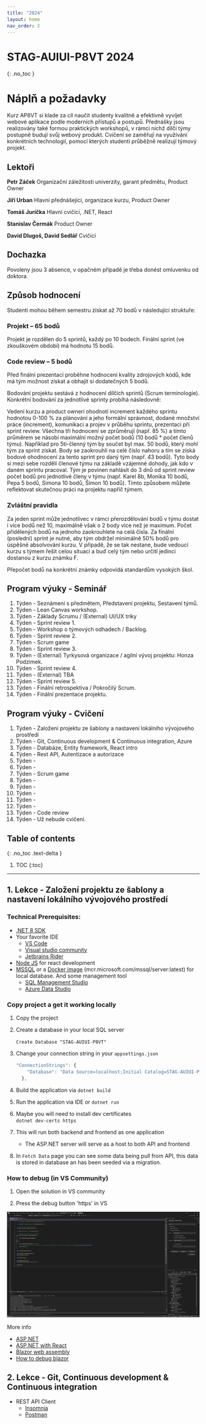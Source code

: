 ```yaml
---
title: "2024"
layout: home
nav_order: 2
---
```


# STAG-AUIUI-P8VT 2024
{: .no_toc }

# Náplň a požadavky
Kurz AP8VT si klade za cíl naučit studenty kvalitně a efektivně vyvíjet webové aplikace podle moderních přístupů a postupů. Přednášky jsou realizovány také formou praktických workshopů, v rámci nichž dílčí týmy postupně budují svůj webový produkt. Cvičení se zaměřují na využívání konkrétních technologií, pomocí kterých studenti průběžně realizují týmový projekt.

## Lektoři

**Petr Záček**
Organizační záležitosti univerzity, garant předmětu, Product Owner

**Jiří Urban**
Hlavní přednášející, organizace kurzu, Product Owner

**Tomáš Juríčka**
Hlavní cvičící, .NET, React

**Stanislav Čermák**
Product Owner

**David Dlugoš, David Sedlář**
Cvičící


## Dochazka
Povoleny jsou 3 absence, v opačném případě je třeba donést omluvenku od doktora.

## Způsob hodnocení
Studenti mohou během semestru získat až 70 bodů v následující struktuře:

### Projekt – 65 bodů
Projekt je rozdělen do 5 sprintů, každý po 10 bodech.
Finální sprint (ve zkouškovém období) má hodnotu 15 bodů.

### Code review – 5 bodů
Před finální prezentací proběhne hodnocení kvality zdrojových kódů, kde má tým možnost získat a obhajit si dodatečných 5 bodů.

Bodování projektu sestává z hodnocení dílčích sprintů (Scrum terminologie). Konkrétní bodování za jednotlivé sprinty probíhá následovně:

Vedení kurzu a product owneri ohodnotí increment každého sprintu hodnotou 0-100 % za plánování a jeho formální správnost, dodané množství práce (increment), komunikaci a projev v průběhu sprintu, prezentaci při sprint review.
Všechna tři hodnocení se zprůměrují (např. 85 %) a tímto průměrem se násobí maximální možný počet bodů (10 bodů * počet členů týmu). Například pro 5ti-členný tým by součet byl max. 50 bodů, který mohl tým za sprint získat. Body se zaokrouhlí na celé číslo nahoru a tím se získá bodové ohodnocení za tento sprint pro daný tým (např. 43 bodů).
Tyto body si mezi sebe rozdělí členové týmu na základě vzájemné dohody, jak kdo v daném sprintu pracoval. Tým je povinen nahlásit do 3 dnů od sprint review počet bodů pro jednotlivé členy v týmu (např. Karel 8b, Monika 10 bodů, Pepa 5 bodů, Simona 10 bodů, Šimon 10 bodů). Tímto způsobem můžete reflektovat skutečnou práci na projektu napříč týmem.

### Zvláštní pravidla
Za jeden sprint může jednotlivec v rámci přerozdělování bodů v týmu dostat i více bodů než 10, maximálně však o 2 body více než je maximum.
Počet přidělených bodů na jednoho zaokrouhlete na celá čísla.
Za finální (poslední) sprint je nutné, aby tým obdržel minimálně 50% bodů pro úspěšné absolvování kurzu. V případě, že se tak nestane, bude vedoucí kurzu s týmem řešit celou situaci a buď celý tým nebo určití jedinci dostanou z kurzu známku F.

Přepočet bodů na konkrétní známky odpovídá standardům vysokých škol.

## Program výuky - Seminář
1. Týden - Seznámení s předmětem, Představení projektu, Sestavení týmů.
2. Týden - Lean Canvas workshop.
3. Týden - Základy Scrumu / (External) UI/UX triky 
4. Týden - Sprint review 1.
5. Týden - Workshop o týmových odhadech / Backlog.
6. Týden - Sprint review 2.
7. Týden - Scrum game
8. Týden - Sprint review 3.
9. Týden - (External) Tyrkysová organizace / agilní vývoj projektu: Honza Podzimek. 
10. Týden - Sprint review 4.
11. Týden - (External) TBA
12. Týden - Sprint review 5.
13. Týden - Finální retrospektiva / Pokročilý Scrum.
14. Týden - Finální prezentace projektu.

## Program výuky - Cvičení
1. Týden - Založení projektu ze šablony a nastavení lokálního vývojového prostředí
2. Týden - Git, Continuous development & Continuous integration, Azure
3. Týden - Databáze, Entity framework, React intro
4. Týden - Rest API, Autentizace a autorizace
5. Týden - 
6. Týden -
7. Týden - Scrum game
8. Týden -
9. Týden -
10. Týden -
11. Týden -
12. Týden -
13. Týden - Code review
14. Týden - Už nebude cvičení.

## Table of contents
{: .no_toc .text-delta }

1. TOC
{:toc}

---

## 1. Lekce - Založení projektu ze šablony a nastavení lokálního vývojového prostředí

### Technical Prerequisites:

- [.NET 8 SDK](https://dotnet.microsoft.com/en-us/download/dotnet/8.0)
- Your favorite IDE
    - [VS Code](https://code.visualstudio.com/)
    - [Visual studio community](https://visualstudio.microsoft.com/cs/vs/community/)
    - [Jetbrains Rider](https://www.jetbrains.com/rider/)
- [Node JS](https://nodejs.org/en/) for react development
- [MSSQL](https://www.google.com/url?sa=t&rct=j&q=&esrc=s&source=web&cd=&ved=2ahUKEwjUwczW8bmDAxU11gIHHZcPB90QFnoECBIQAQ&url=https%3A%2F%2Fwww.microsoft.com%2Fen-us%2Fsql-server%2Fsql-server-downloads&usg=AOvVaw0d74lgRcnfX6ZThGwL_ED6&opi=89978449) or a [Docker image](https://hub.docker.com/_/microsoft-mssql-server) (mcr.microsoft.com/mssql/server:latest) for local database. And some management tool
  - [SQL Management Studio](https://learn.microsoft.com/en-us/sql/ssms/download-sql-server-management-studio-ssms?view=sql-server-ver16)
  - [Azure Data Studio](https://azure.microsoft.com/en-us/products/data-studio)

### Copy project a get it working locally

1. Copy the project

2. Create a database in your local SQL server  

    `Create Database "STAG-AUIUI-P8VT"`

3. Change your connection string in your `appsettings.json` 

    ```js 
    "ConnectionStrings": {
        "Database": "Data Source=localhost;Initial Catalog=STAG-AUIUI-P8VT;Integrated Security=false;User ID=sa;Password=SQLServer1;TrustServerCertificate=true"
      },
    ```

4. Build the application via `dotnet build`

5. Run the application via IDE or `dotnet run`

6. Maybe you will need to install dev certificates  
   `dotnet dev-certs https `

7. This will run both backend and frontend as one application
    - The ASP.NET server will serve as a host to both API and frontend
  
8. In `Fetch Data` page you can see some data being pull from API, this data is stored in database an has been seeded via a migration.

### How to debug (in VS Community)

1. Open the solution in VS community

2. Press the debug button 'https' in VS

![Image](./VS_Debug.png)

More info

- [ASP.NET](https://dotnet.microsoft.com/en-us/apps/aspnet)
- [ASP.NET with React](https://learn.microsoft.com/cs-cz/aspnet/core/client-side/spa/react?view=aspnetcore-7.0&tabs=visual-studio)
- [Blazor web assembly](https://learn.microsoft.com/cs-cz/aspnet/core/client-side/spa/react?view=aspnetcore-7.0&tabs=visual-studio)
- [How to debug blazor](https://learn.microsoft.com/en-us/aspnet/core/blazor/debug)

## 2. Lekce - Git, Continuous development & Continuous integration

- REST API Client
    - [Insomnia](https://insomnia.rest/)
    - [Postman](https://www.postman.com/)